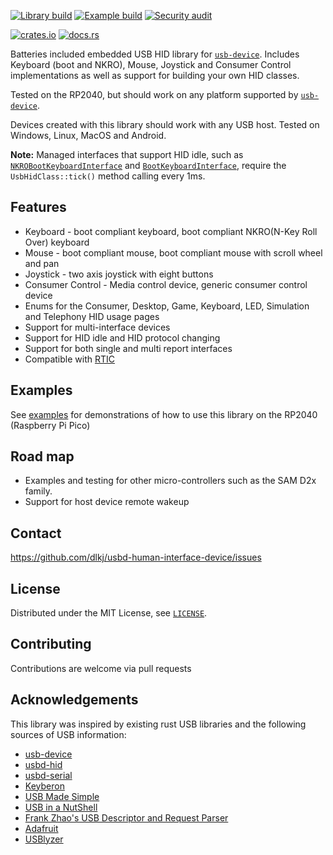 [![Library build](https://github.com/dlkj/usbd-human-interface-device/actions/workflows/lib_build.yml/badge.svg)](https://github.com/dlkj/usbd-human-interface-device/actions/workflows/lib_build.yml)
[![Example build](https://github.com/dlkj/usbd-human-interface-device/actions/workflows/example_build.yml/badge.svg)](https://github.com/dlkj/usbd-human-interface-device/actions/workflows/example_build.yml)
[![Security audit](https://github.com/dlkj/usbd-human-interface-device/actions/workflows/audit.yml/badge.svg)](https://github.com/dlkj/usbd-human-interface-device/actions/workflows/audit.yml)

[![crates.io](https://img.shields.io/crates/v/usbd-human-interface-device.svg)](https://crates.io/crates/usbd-human-interface-device)
[![docs.rs](https://docs.rs/usbd-human-interface-device/badge.svg)](https://docs.rs/usbd-human-interface-device)

Batteries included embedded USB HID library for [`usb-device`](https://crates.io/crates/usb-device).
Includes Keyboard (boot and NKRO), Mouse, Joystick and Consumer Control implementations as well as
support for building your own HID classes.

Tested on the RP2040, but should work on any platform supported by
[`usb-device`](https://crates.io/crates/usb-device).

Devices created with this library should work with any USB host. Tested on Windows,
Linux, MacOS and Android.

**Note:** Managed interfaces that support HID idle, such as
[`NKROBootKeyboardInterface`](https://docs.rs/usbd-human-interface-device/latest/usbd_human_interface_device/device/keyboard/struct.NKROBootKeyboardInterface.html)
and [`BootKeyboardInterface`](https://docs.rs/usbd-human-interface-device/latest/usbd_human_interface_device/device/keyboard/struct.BootKeyboardInterface.html),
require the `UsbHidClass::tick()` method calling every 1ms.

## Features

- Keyboard - boot compliant keyboard, boot compliant NKRO(N-Key Roll Over) keyboard
- Mouse - boot compliant mouse, boot compliant mouse with scroll wheel and pan
- Joystick - two axis joystick with eight buttons
- Consumer Control - Media control device, generic consumer control device
- Enums for the Consumer, Desktop, Game, Keyboard, LED, Simulation and Telephony HID usage pages
- Support for multi-interface devices
- Support for HID idle and HID protocol changing
- Support for both single and multi report interfaces
- Compatible with [RTIC](https://rtic.rs)

## Examples

See [examples](https://github.com/dlkj/usbd-human-interface-device/tree/main/examples) for
demonstrations of how to use this library on the RP2040 (Raspberry Pi Pico)

## Road map

- Examples and testing for other micro-controllers such as the SAM D2x family.
- Support for host device remote wakeup

## Contact

<https://github.com/dlkj/usbd-human-interface-device/issues>

## License

Distributed under the MIT License, see [`LICENSE`](https://github.com/dlkj/usbd-human-interface-device/tree/main/LICENSE).

## Contributing

Contributions are welcome via pull requests

## Acknowledgements

This library was inspired by existing rust USB libraries and the following sources of USB information:

- [usb-device](https://crates.io/crates/usb-device)
- [usbd-hid](https://crates.io/crates/usbd-hid)
- [usbd-serial](https://crates.io/crates/usbd-serial)
- [Keyberon](https://crates.io/crates/keyberon)
- [USB Made Simple](https://www.usbmadesimple.co.uk/)
- [USB in a NutShell](https://www.beyondlogic.org/usbnutshell/usb1.shtml)
- [Frank Zhao's USB Descriptor and Request Parser](https://eleccelerator.com/usbdescreqparser/)
- [Adafruit](https://learn.adafruit.com/custom-hid-devices-in-circuitpython/n-key-rollover-nkro-hid-device)
- [USBlyzer](http://www.usblyzer.com/)
